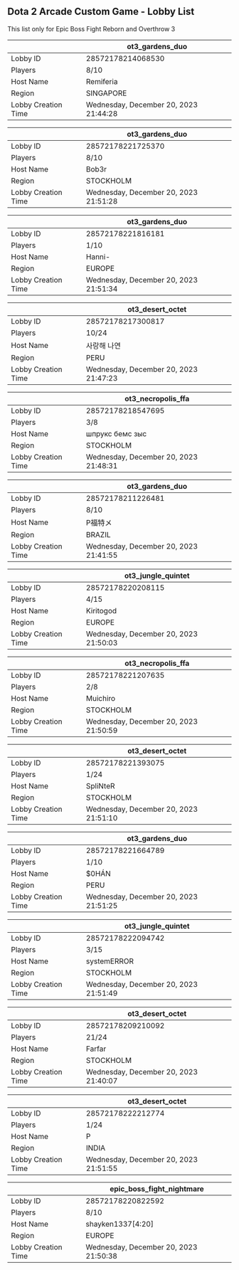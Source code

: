 ## Dota 2 Arcade Custom Game - Lobby List

This list only for Epic Boss Fight Reborn and Overthrow 3

|  | ot3_gardens_duo |
| ------ | ------ |
| Lobby ID | 28572178214068530 |
| Players | 8/10 |
| Host Name | Remiferia |
| Region | SINGAPORE |
| Lobby Creation Time | Wednesday, December 20, 2023 21:44:28 |


|  | ot3_gardens_duo |
| ------ | ------ |
| Lobby ID | 28572178221725370 |
| Players | 8/10 |
| Host Name | Bob3r |
| Region | STOCKHOLM |
| Lobby Creation Time | Wednesday, December 20, 2023 21:51:28 |


|  | ot3_gardens_duo |
| ------ | ------ |
| Lobby ID | 28572178221816181 |
| Players | 1/10 |
| Host Name | Hanni- |
| Region | EUROPE |
| Lobby Creation Time | Wednesday, December 20, 2023 21:51:34 |


|  | ot3_desert_octet |
| ------ | ------ |
| Lobby ID | 28572178217300817 |
| Players | 10/24 |
| Host Name | 사랑해 나연 |
| Region | PERU |
| Lobby Creation Time | Wednesday, December 20, 2023 21:47:23 |


|  | ot3_necropolis_ffa |
| ------ | ------ |
| Lobby ID | 28572178218547695 |
| Players | 3/8 |
| Host Name | шпрукс бемс зыс |
| Region | STOCKHOLM |
| Lobby Creation Time | Wednesday, December 20, 2023 21:48:31 |


|  | ot3_gardens_duo |
| ------ | ------ |
| Lobby ID | 28572178211226481 |
| Players | 8/10 |
| Host Name | P福特メ |
| Region | BRAZIL |
| Lobby Creation Time | Wednesday, December 20, 2023 21:41:55 |


|  | ot3_jungle_quintet |
| ------ | ------ |
| Lobby ID | 28572178220208115 |
| Players | 4/15 |
| Host Name | Kiritogod |
| Region | EUROPE |
| Lobby Creation Time | Wednesday, December 20, 2023 21:50:03 |


|  | ot3_necropolis_ffa |
| ------ | ------ |
| Lobby ID | 28572178221207635 |
| Players | 2/8 |
| Host Name | Muichiro |
| Region | STOCKHOLM |
| Lobby Creation Time | Wednesday, December 20, 2023 21:50:59 |


|  | ot3_desert_octet |
| ------ | ------ |
| Lobby ID | 28572178221393075 |
| Players | 1/24 |
| Host Name | SpliNteR |
| Region | STOCKHOLM |
| Lobby Creation Time | Wednesday, December 20, 2023 21:51:10 |


|  | ot3_gardens_duo |
| ------ | ------ |
| Lobby ID | 28572178221664789 |
| Players | 1/10 |
| Host Name | $0HÁN |
| Region | PERU |
| Lobby Creation Time | Wednesday, December 20, 2023 21:51:25 |


|  | ot3_jungle_quintet |
| ------ | ------ |
| Lobby ID | 28572178222094742 |
| Players | 3/15 |
| Host Name | systemERROR |
| Region | STOCKHOLM |
| Lobby Creation Time | Wednesday, December 20, 2023 21:51:49 |


|  | ot3_desert_octet |
| ------ | ------ |
| Lobby ID | 28572178209210092 |
| Players | 21/24 |
| Host Name | Farfar |
| Region | STOCKHOLM |
| Lobby Creation Time | Wednesday, December 20, 2023 21:40:07 |


|  | ot3_desert_octet |
| ------ | ------ |
| Lobby ID | 28572178222212774 |
| Players | 1/24 |
| Host Name | P |
| Region | INDIA |
| Lobby Creation Time | Wednesday, December 20, 2023 21:51:55 |


|  | epic_boss_fight_nightmare |
| ------ | ------ |
| Lobby ID | 28572178220822592 |
| Players | 8/10 |
| Host Name | shayken1337[4:20] |
| Region | EUROPE |
| Lobby Creation Time | Wednesday, December 20, 2023 21:50:38 |


